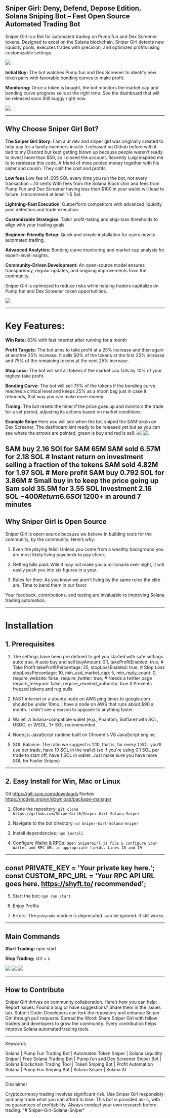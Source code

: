 ## Sniper Girl: Deny, Defend, Depose Edition. Solana Sniping Bot – Fast Open Source Automated Trading Bot
Sniper Girl is a Bot for automated trading on Pump.fun and Dex Screener tokens. Designed to excel on the Solana blockchain, Sniper Girl detects new liquidity pools, executes trades with precision, and optimizes profits using customizable settings. 

![.](pics/logo.png)

**Initial Buy:** The bot watches Pump.fun and Dex Screener to identify new token pairs with favorable bonding curves to make profit.

**Monitoring:** Once a token is bought, the bot monitors the market cap and bonding curve progress sells at the right time. See the dashboard that will be released soon Still buggy right now

![.](pics/dashboard.png)

---

## Why Choose Sniper Girl Bot?

**The Sniper Girl Story:** I am a Jr dev and sniper girl was originally created to help pay for a family members insulin. I released on Github before with it tied to my Discord but kept getting blown up because people weren't ready to invest more than $50, so I closed the account. Recently Luigi inspired me to to rerelease this code. A friend of mine pooled money together with his sister and cousin. They split the cost and profits.

**Low fees** 
Low fee of .005 SOL every time you run the bot, not every transaction ~.10 cents
With fees from the Solana Block chin and fees from Pump Fun and Dex Screener having less than $100 in your wallet will lead to failure. I recommend at least 1-5 Sol.

**Lightning-Fast Execution**: Outperform competitors with advanced liquidity pool detection and trade execution.

**Customizable Strategies**: Tailor profit-taking and stop-loss thresholds to align with your trading goals.

**Beginner-Friendly Setup**: Quick and simple installation for users new to automated trading.

**Advanced Analytics**: Bonding curve monitoring and market cap analysis for expert-level insights.


**Community-Driven Development**: An open-source model ensures transparency, regular updates, and ongoing improvements from the community.


Sniper Girl is optimized to reduce risks while helping traders capitalize on Pump.fun and Dex Screener token opportunities.


![](pics/ui.png)


---


# Key Features:

**Win Rate:**
83% with fast internet after running for a month

**Profit Targets:** The bot aims to take profit at a 25% increase and then again at another 25% increase. It sells 50% of the tokens at the first 25% increase and 75% of the remaining tokens at the next 25% increase. 

**Stop Loss:** The bot will sell all tokens if the market cap falls by 10% of your highest take profit.

**Bonding Curve:** The bot will sell 75% of the tokens if the bonding curve reaches a critical level and keeps 25% as a moon bag just in case it rebounds, that way you can make more money.

**Timing:** The bot resets the timer if the price goes up and monitors the trade for a set period, adjusting its actions based on market conditions.

**Example Snipe**
Here you will see when the bot sniped the SAM token on Dex Screener.
The dashboard isnt ready to be released yet but as you can see where the arrows are pointed,
green is buy and red is sell. 
![](pics/snipe.png)
![.](pics/dashboard.png)

SAM buy 2.16 SOl for SAM 65M
SAM sold 6.57M for 2.18 SOL # Instant return on investment selling a fraction of the tokens
SAM sold 4.82M for 1.97 SOL # More profit
SAM buy 0.792 SOL for 3.86M # Small buy in to keep the price going up
Sam sold 35.5M for 3.55 SOL 
Investment 2.16 SOL ~$400  Return 6.6 SOl ~$1200+ in around 7 minutes
---


## Why Sniper Girl is Open Source

Sniper Girl is open-source because we believe in building tools for the community, by the community. Here’s why:

1. Even the playing felid: Unless you come from a wealthy background you are most likely 
living paycheck to pay check.

2. Getting bills paid: Wile it may not make you a millionaire over night, it will easily push you into six figures in a year.

3. Rules for thee: As you know we aren't living by the same rules the elite are, Time to bend them in our favor



Your feedback, contributions, and testing are invaluable to improving Solana trading automation.


---

# Installation

## 1. Prerequisites
1. The settings have been pre defined to get you started with safe settings.
        auto: true, # auto buy and sell
        buyAmount: 0.1,
        takeProfitEnabled: true, # Take Profit
        takeProfitPercentage: 25,
        stopLossEnabled: true,  # Stop Loss
        stopLossPercentage: 10,
        min_usd_market_cap: 5,
        min_reply_count: 0,
        require_website: false, 
        require_twitter: true,  # Needs a twitter page
        require_telegram: false,
        require_revoked_authority: true # Prevents freezed tokens and rug pulls

   
2. FAST internet or a ubuntu node on AWS ping times to google.com should be under 10ms. I have a node on AWS that runs about $90 a month. I didn't see a reason to upgrade to anything faster.

3. Wallet: A Solana-compatible wallet (e.g., Phantom, Solflare) with SOL, USDC, or WSOL. 1+ SOL recommended. 

4. Node.js: JavaScript runtime built on Chrome's V8 JavaScript engine.

5. SOL Balance: The ratio we suggest is 1:10, that is, for every 1 SOL you'll use per trade, have 10 SOL in the wallet (so if you're using 0.1 SOL per trade to start off, have 1 SOL in wallet. Just make sure you have more SOL for Faster Snipes)


---


## 2. Easy Install for Win, Mac or Linux
Git https://git-scm.com/downloads
Nodejs https://nodejs.org/en/download/package-manager

1. Clone the repository:
```git clone https://github.com/SniperGirl0/Sniper-Girl-Solana-Sniper```


2. Navigate to the bot directory:
```cd Sniper-Girl-Solana-Sniper```

3. Install dependencies:
```npm install```

4. Configure Wallet & RPCs:
```Open SniperGirl.js file & configure your Wallet and RPC URL in appropriate fields. Lines 18 and 19```
----
const PRIVATE_KEY = 'Your private key here.';
const CUSTOM_RPC_URL = 'Your RPC API URL goes here. https://shyft.to/ recommended';
----

5. Start the bot:
```npm run start```

6. Enjoy Profits

7. Errors: The `punycode` module is deprecated. can be ignored. It still works.

---


## Main Commands

**Start Trading:**
npm start

**Stop Trading:**
ctrl + c

![](pics/ui.png)
![](pics/ss2.png)
![](pics/preview.jpg)


---


## How to Contribute

Sniper Girl thrives on community collaboration. Here’s how you can help:
Report Issues: Found a bug or have suggestions? Share them in the issues tab.
Submit Code: Developers can fork the repository and enhance Sniper Girl through pull requests.
Spread the Word: Share Sniper Girl with fellow traders and developers to grow the community.
Every contribution helps improve Solana automated trading tools.


---

Keywords

Solana | Pump Fun Trading Bot | Automated Token Sniper | Solana Liquidity Sniper | Free Solana Trading Bot | Pump.fun and Dex Screener Sniper Bot | Solana Blockchain Trading Tool | Token Sniping Bot | Profit Automation Solana | Pump Fun Sniping Bot | Solana Sniper | Solana AI


---

Disclaimer

Cryptocurrency trading involves significant risk. Use Sniper Girl responsibly and only trade what you can afford to lose. This bot is provided as-is, with no guarantees of profitability. Always conduct your own research before trading.
"# Sniper-Girl-Solana-Sniper" 
